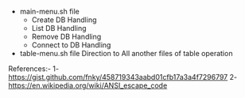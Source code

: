 

- main-menu.sh file
    * Create DB Handling 
    * List DB Handling
    * Remove DB Handling
    * Connect to DB Handling
- table-menu.sh file
    Direction to All another files of table operation
 
References:-
1- https://gist.github.com/fnky/458719343aabd01cfb17a3a4f7296797
2- https://en.wikipedia.org/wiki/ANSI_escape_code